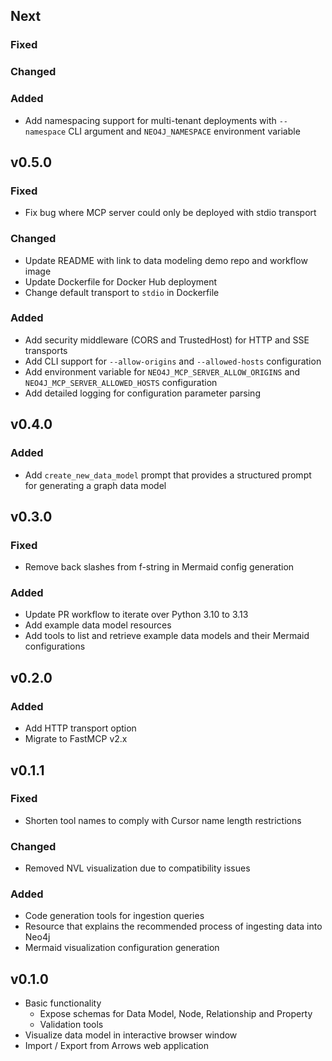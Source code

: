 ## Next

### Fixed

### Changed

### Added
* Add namespacing support for multi-tenant deployments with `--namespace` CLI argument and `NEO4J_NAMESPACE` environment variable

## v0.5.0

### Fixed
* Fix bug where MCP server could only be deployed with stdio transport

### Changed
* Update README with link to data modeling demo repo and workflow image
* Update Dockerfile for Docker Hub deployment
* Change default transport to `stdio` in Dockerfile

### Added
* Add security middleware (CORS and TrustedHost) for HTTP and SSE transports
* Add CLI  support for `--allow-origins` and `--allowed-hosts` configuration
* Add environment variable for `NEO4J_MCP_SERVER_ALLOW_ORIGINS` and `NEO4J_MCP_SERVER_ALLOWED_HOSTS` configuration
* Add detailed logging for configuration parameter parsing

## v0.4.0

### Added
* Add `create_new_data_model` prompt that provides a structured prompt for generating a graph data model

## v0.3.0

### Fixed
* Remove back slashes from f-string in Mermaid config generation

### Added
* Update PR workflow to iterate over Python 3.10 to 3.13
* Add example data model resources 
* Add tools to list and retrieve example data models and their Mermaid configurations

## v0.2.0

### Added
* Add HTTP transport option
* Migrate to FastMCP v2.x

## v0.1.1

### Fixed
* Shorten tool names to comply with Cursor name length restrictions

### Changed
* Removed NVL visualization due to compatibility issues

### Added
* Code generation tools for ingestion queries
* Resource that explains the recommended process of ingesting data into Neo4j
* Mermaid visualization configuration generation

## v0.1.0

* Basic functionality 
  * Expose schemas for Data Model, Node, Relationship and Property
  * Validation tools
* Visualize data model in interactive browser window   
* Import / Export from Arrows web application